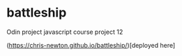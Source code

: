 # battleship
Odin project javascript course project 12

(https://chris-newton.github.io/battleship/)[deployed here]
